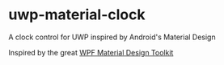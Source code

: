 # uwp-material-clock

A clock control for UWP inspired by Android's Material Design

Inspired by the great [WPF Material Design Toolkit](https://github.com/ButchersBoy/MaterialDesignInXamlToolkit)
